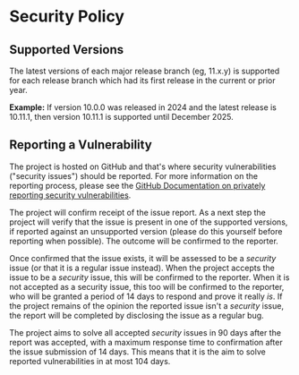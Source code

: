 # Security Policy

## Supported Versions

The latest versions of each major release branch (eg, 11.x.y) is supported
for each release branch which had its first release in the current or prior
year.

**Example:** If version 10.0.0 was released in 2024 and the latest release
is 10.11.1, then version 10.11.1 is supported until December 2025.

## Reporting a Vulnerability

The project is hosted on GitHub and that's where security vulnerabilities
("security issues") should be reported. For more information on the reporting
process, please see the [GitHub Documentation on privately reporting
security vulnerabilities](https://docs.github.com/en/code-security/security-advisories/guidance-on-reporting-and-writing-information-about-vulnerabilities/privately-reporting-a-security-vulnerability#privately-reporting-a-security-vulnerability).

The project will confirm receipt of the issue report. As a next step
the project will verify that the issue is present in one of the supported
versions, if reported against an unsupported version (please do this yourself
before reporting when possible). The outcome will be confirmed to the reporter.

Once confirmed that the issue exists, it will be assessed to be a *security*
issue (or that it is a regular issue instead). When the project accepts the
issue to be a *security* issue, this will be confirmed to the reporter. When
it is not accepted as a security issue, this too will be confirmed to the reporter,
who will be granted a period of 14 days to respond and prove it really *is*.
If the project remains of the opinion the reported issue isn't a *security* issue,
the report will be completed by disclosing the issue as a regular bug.

The project aims to solve all accepted *security* issues in 90 days after the
report was accepted, with a maximum response time to confirmation after the
issue submission of 14 days. This means that it is the aim to solve reported
vulnerabilities in at most 104 days.
